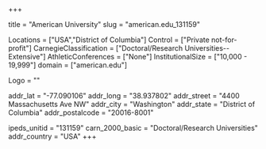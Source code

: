 
+++

title = "American University"
slug = "american.edu_131159"

Locations = ["USA","District of Columbia"]
Control = ["Private not-for-profit"]
CarnegieClassification = ["Doctoral/Research Universities--Extensive"]
AthleticConferences = ["None"]
InstitutionalSize = ["10,000 - 19,999"]
domain = ["american.edu"]

Logo = ""

addr_lat = "-77.090106"
addr_long = "38.937802"
addr_street = "4400 Massachusetts Ave NW"
addr_city = "Washington"
addr_state = "District of Columbia"
addr_postalcode = "20016-8001"

ipeds_unitid = "131159"
carn_2000_basic = "Doctoral/Research Universities"
addr_country = "USA"
+++
    
